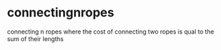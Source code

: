 # connectingnropes
connecting n ropes where the cost of connecting two ropes is qual to the sum of their lengths
